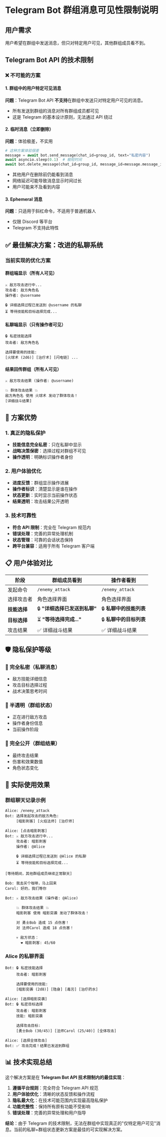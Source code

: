 # Telegram Bot 群组消息可见性限制说明

## 用户需求
用户希望在群组中发送消息，但只对特定用户可见，其他群组成员看不到。

## Telegram Bot API 的技术限制

### ❌ 不可能的方案

#### 1. 群组中的用户特定可见消息
**问题**：Telegram Bot API **不支持**在群组中发送只对特定用户可见的消息。
- 所有发送到群组的消息对所有群组成员都可见
- 这是 Telegram 的基本设计原则，无法通过 API 绕过

#### 2. 临时消息（立即删除）
**问题**：体验极差，不实用
```python
# 这种方案体验很差
message = await bot.send_message(chat_id=group_id, text="私密内容")
await asyncio.sleep(0.1)  # 极短时间
await bot.delete_message(chat_id=group_id, message_id=message.message_id)
```
- 其他用户在删除前仍能看到消息
- 网络延迟可能导致消息显示时间过长
- 用户可能来不及看到内容

#### 3. Ephemeral 消息
**问题**：只适用于斜杠命令，不适用于普通机器人
- 仅限 Discord 等平台
- Telegram 不支持此特性

## ✅ 最佳解决方案：改进的私聊系统

### 当前实现的优化方案

#### 群组端显示（所有人可见）
```
⚔️ 敌方攻击进行中...
攻击者: 敌方角色名
操作者: @username

🔒 详细选择过程已发送到 @username 的私聊
⏳ 等待技能和目标选择完成...
```

#### 私聊端显示（只有操作者可见）
```
🔒 私密技能选择
攻击者: 敌方角色名

选择要使用的技能:
[火球术 (2d6)] [治疗术] [闪电链] ...
```

#### 结果回传群组（所有人可见）
```
⚔️ 敌方攻击结果 (操作者: @username)

💥 群体攻击结果 💥
敌方角色名 使用 火球术 发动了群体攻击！
[详细战斗结果]
```

## 🎯 方案优势

### 1. 真正的隐私保护
- **技能信息完全私密**：只在私聊中显示
- **战略决策保密**：选择过程对群组不可见
- **操作透明**：明确标识操作者身份

### 2. 用户体验优化
- **进度反馈**：群组显示操作进展
- **操作者标识**：清楚显示是谁在操作
- **状态更新**：实时显示当前操作状态
- **结果透明**：攻击结果公开透明

### 3. 技术可靠性
- **符合 API 限制**：完全在 Telegram 规范内
- **错误处理**：完善的异常处理机制
- **状态管理**：可靠的会话状态保持
- **跨平台兼容**：适用于所有 Telegram 客户端

## 📋 用户体验对比

| 阶段 | 群组成员看到 | 操作者看到 |
|------|-------------|-----------|
| 发起命令 | `/enemy_attack` | `/enemy_attack` |
| 选择攻击者 | 角色选择界面 | 角色选择界面 |
| **技能选择** | 🔒 **"详细选择已发送到私聊"** | 🔒 **私聊中的技能列表** |
| **目标选择** | ⏳ **"等待选择完成..."** | 🔒 **私聊中的目标列表** |
| 攻击结果 | ✅ 详细战斗结果 | ✅ 详细战斗结果 |

## 🛡️ 隐私保护等级

### 🥇 完全私密（私聊消息）
- 敌方技能详细信息
- 攻击目标选择过程
- 战术决策思考时间

### 🥈 半透明（群组状态）
- 正在进行敌方攻击
- 操作者身份信息
- 当前操作阶段

### 🥉 完全公开（群组结果）
- 最终攻击结果
- 伤害和效果数值
- 角色状态变化

## 🚀 实际使用效果

### 群组聊天记录示例
```
Alice: /enemy_attack
Bot: 选择发起攻击的敌方角色:
     [暗影刺客] [火焰法师] [治疗师]

Alice: [点击暗影刺客]
Bot: ⚔️ 敌方攻击进行中...
     攻击者: 暗影刺客
     操作者: @Alice
     
     🔒 详细选择过程已发送到 @Alice 的私聊
     ⏳ 等待技能和目标选择完成...

[等待期间，其他群组成员继续正常聊天]

Bob: 我去买个咖啡，马上回来
Carol: 好的，我们等你

Bot: ⚔️ 敌方攻击结果 (操作者: @Alice)
     
     💥 群体攻击结果 💥
     暗影刺客 使用 暗影突袭 发动了群体攻击！
     
     对 勇士Bob 造成 15 点伤害！
     对 法师Carol 造成 18 点伤害！
     
     💀 敌方状态：
       ❤️ 暗影刺客: 45/60
```

### Alice 的私聊界面
```
Bot: 🔒 私密技能选择
     攻击者: 暗影刺客
     
     选择要使用的技能:
     [暗影突袭 (2d8)] [隐身] [毒刃] [治疗药水]

Alice: [选择暗影突袭]
Bot: 🔒 私密目标选择
     攻击者: 暗影刺客
     技能: 暗影突袭
     
     选择攻击目标:
     [勇士Bob (30/45)] [法师Carol (25/40)] [全体攻击]

Alice: [选择全体攻击]
Bot: ✅ 攻击完成！结果已发送到群组
```

## 📊 技术实现总结

这个解决方案是在 **Telegram Bot API 技术限制内的最佳实现**：

1. **遵循平台规则**：完全符合 Telegram API 规范
2. **用户体验优化**：清晰的状态反馈和操作流程
3. **隐私最大化**：在技术可能范围内实现最高隐私保护
4. **功能完整性**：保持所有原有功能不受影响
5. **错误处理**：完善的异常处理和用户指导

**结论**：由于 Telegram 的技术限制，无法在群组中实现真正的"仅特定用户可见"消息。当前的私聊+群组状态更新方案是最佳的可实现解决方案。
